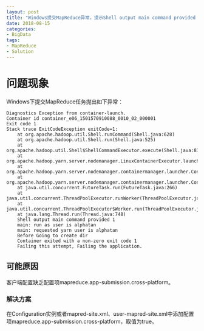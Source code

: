 ```yaml
---
layout: post
title: "Windows提交MapReduce异常，提示Shell output main command provided 1"
date: 2018-08-15
categories: 
- BigData
tags: 
- MapReduce
- Solution
---
```


# 问题现象

Windows下提交MapReduce任务抛出如下异常：

	Diagnostics Exception from container-launch.
	Container id container_e06_1501570910088_0010_02_000001
	Exit code 1
	Stack trace ExitCodeException exitCode=1:
		at org.apache.hadoop.util.Shell.runCommand(Shell.java:628)
		at org.apache.hadoop.util.Shell.run(Shell.java:525)
		at org.apache.hadoop.util.Shell$ShellCommandExecutor.execute(Shell.java:819)
		at org.apache.hadoop.yarn.server.nodemanager.LinuxContainerExecutor.launchContainer(LinuxContainerExecutor.java:388)
		at org.apache.hadoop.yarn.server.nodemanager.containermanager.launcher.ContainerLaunch.call(ContainerLaunch.java:313)
		at org.apache.hadoop.yarn.server.nodemanager.containermanager.launcher.ContainerLaunch.call(ContainerLaunch.java:88)
		at java.util.concurrent.FutureTask.run(FutureTask.java:266)
		at java.util.concurrent.ThreadPoolExecutor.runWorker(ThreadPoolExecutor.java:1142)
		at java.util.concurrent.ThreadPoolExecutor$Worker.run(ThreadPoolExecutor.java:617)
		at java.lang.Thread.run(Thread.java:748)
		Shell output main command provided 1
		main: run as user is alphatan
		main: requested yarn user is alphatan
		Before Going to create dir
		Container exited with a non-zero exit code 1
		Failing this attempt, Failing the application.

## 可能原因

客户端配置缺乏配置项mapreduce.app-submission.cross-platform。

### 解决方案

在Configuration实例或者mapred-site.xml、user-mapred-site.xml中添加配置项mapreduce.app-submission.cross-platform，取值为true。